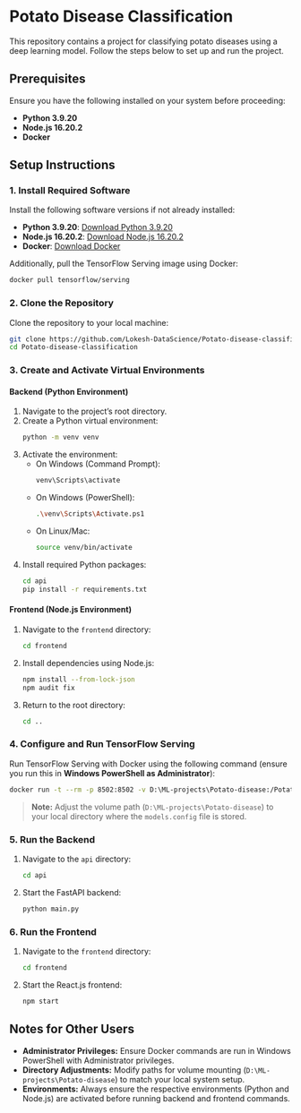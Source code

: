 # Potato Disease Classification

This repository contains a project for classifying potato diseases using a deep learning model. Follow the steps below to set up and run the project.

## Prerequisites

Ensure you have the following installed on your system before proceeding:

- **Python 3.9.20**
- **Node.js 16.20.2**
- **Docker**

## Setup Instructions

### 1. Install Required Software

Install the following software versions if not already installed:

- **Python 3.9.20**: [Download Python 3.9.20](https://www.python.org/downloads/release/python-3920/)
- **Node.js 16.20.2**: [Download Node.js 16.20.2](https://nodejs.org/)
- **Docker**: [Download Docker](https://www.docker.com/products/docker-desktop/)

Additionally, pull the TensorFlow Serving image using Docker:

```bash
docker pull tensorflow/serving
```

### 2. Clone the Repository

Clone the repository to your local machine:

```bash
git clone https://github.com/Lokesh-DataScience/Potato-disease-classification.git
cd Potato-disease-classification
```

### 3. Create and Activate Virtual Environments

#### Backend (Python Environment)

1. Navigate to the project’s root directory.
2. Create a Python virtual environment:
    ```bash
    python -m venv venv
    ```
3. Activate the environment:
    - On Windows (Command Prompt):
      ```bash
      venv\Scripts\activate
      ```
    - On Windows (PowerShell):
      ```bash
      .\venv\Scripts\Activate.ps1
      ```
    - On Linux/Mac:
      ```bash
      source venv/bin/activate
      ```
4. Install required Python packages:
    ```bash
    cd api
    pip install -r requirements.txt
    ```

#### Frontend (Node.js Environment)

1. Navigate to the `frontend` directory:
    ```bash
    cd frontend
    ```
2. Install dependencies using Node.js:
    ```bash
    npm install --from-lock-json
    npm audit fix
    ```
3. Return to the root directory:
    ```bash
    cd ..
    ```

### 4. Configure and Run TensorFlow Serving

Run TensorFlow Serving with Docker using the following command (ensure you run this in **Windows PowerShell as Administrator**):

```bash
docker run -t --rm -p 8502:8502 -v D:\ML-projects\Potato-disease:/Potato-disease tensorflow/serving --rest_api_port=8502 --model_config_file=/Potato-disease/models.config
```

> **Note:** Adjust the volume path (`D:\ML-projects\Potato-disease`) to your local directory where the `models.config` file is stored.

### 5. Run the Backend

1. Navigate to the `api` directory:
    ```bash
    cd api
    ```
2. Start the FastAPI backend:
    ```bash
    python main.py
    ```

### 6. Run the Frontend

1. Navigate to the `frontend` directory:
    ```bash
    cd frontend
    ```
2. Start the React.js frontend:
    ```bash
    npm start
    ```

## Notes for Other Users

- **Administrator Privileges:** Ensure Docker commands are run in Windows PowerShell with Administrator privileges.
- **Directory Adjustments:** Modify paths for volume mounting (`D:\ML-projects\Potato-disease`) to match your local system setup.
- **Environments:** Always ensure the respective environments (Python and Node.js) are activated before running backend and frontend commands.

